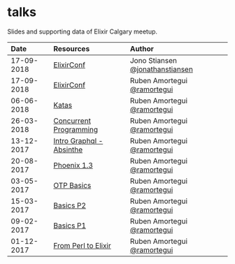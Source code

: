 # talks
Slides and supporting data of Elixir Calgary meetup.

| Date          | Resources                          |Author               |
|:------------- |:-----------------------------------|:--------------------|
| 17-09-2018    | [ElixirConf](pdfs/jonathanstiansen/elixir_conf_2018.pdf) | Jono Stiansen [@jonathanstiansen](https://github.com/jonathanstiansen)|
| 17-09-2018    | [ElixirConf](pdfs/ramortegui/elixir-elixirconf2018.pdf) | Ruben Amortegui [@ramortegui](https://github.com/ramortegui)|
| 06-06-2018    | [Katas](pdfs/ramortegui/elixir-koans.pdf)| Ruben Amortegui [@ramortegui](https://github.com/ramortegui)|
| 26-03-2018    | [Concurrent Programming](pdfs/ramortegui/concurrent-programming.pdf)| Ruben Amortegui [@ramortegui](https://github.com/ramortegui)|
| 13-12-2017    | [Intro Graphql - Absinthe](pdfs/ramortegui/elixir-absinthe-basics.pdf)| Ruben Amortegui [@ramortegui](https://github.com/ramortegui)|
| 20-08-2017    | [Phoenix 1.3](pdfs/ramortegui/phoenix-basics.pdf)| Ruben Amortegui [@ramortegui](https://github.com/ramortegui)|
| 03-05-2017    | [OTP Basics](pdfs/ramortegui/elixir-otp-basics.pdf)     | Ruben Amortegui [@ramortegui](https://github.com/ramortegui)|
| 15-03-2017    | [Basics P2](pdfs/ramortegui/elixir-basics-2.pdf)| Ruben Amortegui [@ramortegui](https://github.com/ramortegui)|
| 09-02-2017    | [Basics P1](pdfs/ramortegui/elixir-basics.pdf)| Ruben Amortegui [@ramortegui](https://github.com/ramortegui)|
| 01-12-2017    | [From Perl to Elixir](pdfs/ramortegui/porting-perl-package-to-elixir.pdf)| Ruben Amortegui [@ramortegui](https://github.com/ramortegui)|
